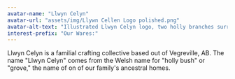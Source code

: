 ```yaml
---
avatar-name: "Llwyn Celyn"
avatar-url: "assets/img/Llywn Cellen Logo polished.png"
avatar-alt-text: "Illustrated Llwyn Celyn logo, two holly branches surrounf the words Llwyn Celyn on a circular paper background. Another set of holly leaves and three berries sits to the right of the lettering."
interest-prefix: "Our Wares:"
---
```


Llwyn Celyn is a familial crafting collective based out of Vegreville, AB. The name "Llwyn Celyn" comes from the Welsh name for "holly bush" or "grove," the name of on of our family's ancestral homes.
